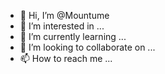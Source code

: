 - 👋 Hi, I’m @Mountume
- 👀 I’m interested in ...
- 🌱 I’m currently learning ...
- 💞️ I’m looking to collaborate on ...
- 📫 How to reach me ...

<!---
Mountume/Mountume is a ✨ special ✨ repository because its `README.md` (this file) appears on your GitHub profile.
You can click the Preview link to take a look at your changes.
--->
